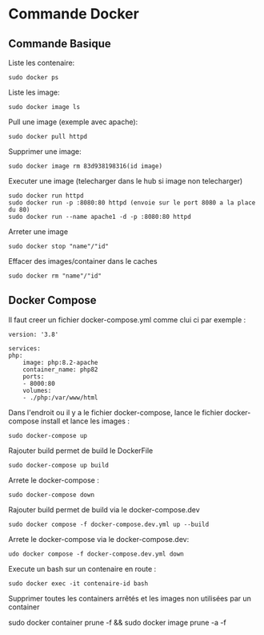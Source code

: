 
# Commande Docker

## Commande Basique

Liste les contenaire:

    sudo docker ps

Liste les image:

    sudo docker image ls 

Pull une image (exemple avec apache):

    sudo docker pull httpd

Supprimer une image:

    sudo docker image rm 83d938198316(id image)

Executer une image (telecharger dans le hub si image non telecharger)

    sudo docker run httpd 
    sudo docker run -p :8080:80 httpd (envoie sur le port 8080 a la place du 80)
    sudo docker run --name apache1 -d -p :8080:80 httpd 

Arreter une image

    sudo docker stop "name"/"id"

Effacer des images/container dans le caches

    sudo docker rm "name"/"id" 



## Docker Compose

Il faut creer un fichier docker-compose.yml comme clui ci par exemple : 

    version: '3.8'

    services:
    php:
        image: php:8.2-apache
        container_name: php82
        ports:
        - 8000:80
        volumes:
        - ./php:/var/www/html

Dans l'endroit ou il y a le fichier docker-compose, lance le fichier docker-compose install et lance les images :

    sudo docker-compose up 

Rajouter build permet de build le DockerFile

    sudo docker-compose up build 

Arrete le docker-compose :

    sudo docker-compose down


Rajouter build permet de build via le docker-compose.dev

    sudo docker compose -f docker-compose.dev.yml up --build

Arrete le docker-compose  via le docker-compose.dev:

    udo docker compose -f docker-compose.dev.yml down

Execute un bash sur un contenaire en route  :

    sudo docker exec -it contenaire-id bash

Supprimer toutes les containers arrêtés et les images non utilisées par un container

sudo docker container prune -f && sudo docker image prune -a -f 